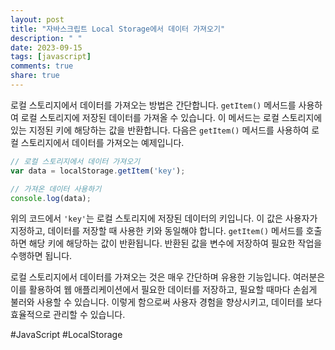 ```yaml
---
layout: post
title: "자바스크립트 Local Storage에서 데이터 가져오기"
description: " "
date: 2023-09-15
tags: [javascript]
comments: true
share: true
---
```


로컬 스토리지에서 데이터를 가져오는 방법은 간단합니다. `getItem()` 메서드를 사용하여 로컬 스토리지에 저장된 데이터를 가져올 수 있습니다. 이 메서드는 로컬 스토리지에 있는 지정된 키에 해당하는 값을 반환합니다. 다음은 `getItem()` 메서드를 사용하여 로컬 스토리지에서 데이터를 가져오는 예제입니다.

```javascript
// 로컬 스토리지에서 데이터 가져오기
var data = localStorage.getItem('key');

// 가져온 데이터 사용하기
console.log(data);
```

위의 코드에서 `'key'`는 로컬 스토리지에 저장된 데이터의 키입니다. 이 값은 사용자가 지정하고, 데이터를 저장할 때 사용한 키와 동일해야 합니다. `getItem()` 메서드를 호출하면 해당 키에 해당하는 값이 반환됩니다. 반환된 값을 변수에 저장하여 필요한 작업을 수행하면 됩니다.

로컬 스토리지에서 데이터를 가져오는 것은 매우 간단하며 유용한 기능입니다. 여러분은 이를 활용하여 웹 애플리케이션에서 필요한 데이터를 저장하고, 필요할 때마다 손쉽게 불러와 사용할 수 있습니다. 이렇게 함으로써 사용자 경험을 향상시키고, 데이터를 보다 효율적으로 관리할 수 있습니다.

#JavaScript #LocalStorage